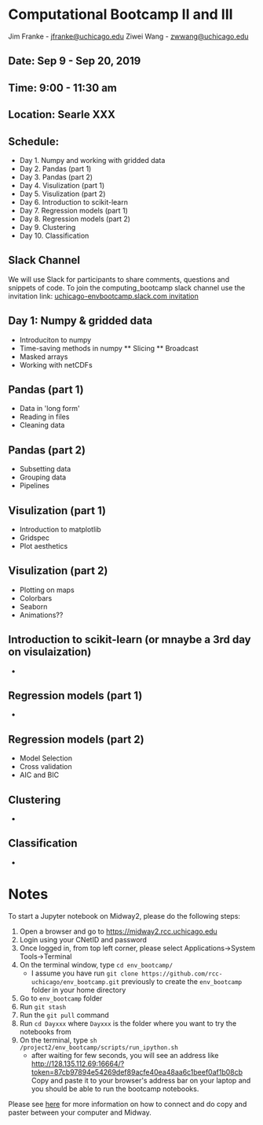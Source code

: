 # Computational Bootcamp II and III
Jim Franke - jfranke@uchicago.edu
Ziwei Wang - zwwang@uchicago.edu

## Date: Sep 9 - Sep 20, 2019
## Time: 9:00 - 11:30 am
## Location: Searle XXX

## Schedule:
* Day 1. Numpy and working with gridded data
* Day 2. Pandas (part 1)
* Day 3. Pandas (part 2)
* Day 4. Visulization (part 1)
* Day 5. Visulization (part 2)
* Day 6. Introduction to scikit-learn
* Day 7. Regression models (part 1)
* Day 8. Regression models (part 2)
* Day 9. Clustering
* Day 10. Classification

## Slack Channel
We will use Slack for participants to share comments, questions and snippets of code. 
To join the computing_bootcamp slack channel use the invitation link: 
[uchicago-envbootcamp.slack.com invitation](
https://join.slack.com/t/uchicago-envbootcamp/shared_invite/enQtNDMxNzY4NDY5NzgxLTY3ZTFjMmE3ZjExOTljZmE3NWI3ODFkZDg1M2IwMzQyYTE3MDVhZTQ5M2RkNTM4MmQ0YTM4Y2FmOWQ5ZmYxNTQ)

## Day 1: Numpy & gridded data
* Introduciton to numpy  
* Time-saving methods in numpy
** Slicing
** Broadcast
* Masked arrays
* Working with netCDFs
 
## Pandas (part 1)
* Data in 'long form'
* Reading in files
* Cleaning data

## Pandas (part 2)
* Subsetting data
* Grouping data
* Pipelines

## Visulization (part 1)
* Introduction to matplotlib
* Gridspec
* Plot aesthetics

## Visulization (part 2)
* Plotting on maps
* Colorbars
* Seaborn
* Animations??

## Introduction to scikit-learn (or mnaybe a 3rd day on visulaization)
*

## Regression models (part 1)
* 

## Regression models (part 2)
* Model Selection
* Cross validation
* AIC and BIC

## Clustering
*

## Classification
*

# Notes
To start a Jupyter notebook on Midway2, please do the following steps:
1. Open a browser and go to https://midway2.rcc.uchicago.edu
2. Login using your CNetID and password
3. Once logged in, from top left corner, please select Applications->System Tools->Terminal
4. On the terminal window, type `cd env_bootcamp/`
     * I assume you have run `git clone https://github.com/rcc-uchicago/env_bootcamp.git` previously to 
  create the `env_bootcamp` folder in your home directory
5. Go to `env_bootcamp` folder
6. Run `git stash`
7. Run the `git pull` command
8. Run `cd Dayxxx` where `Dayxxx` is the folder where you want to try the notebooks from
9. On the terminal, type `sh /project2/env_bootcamp/scripts/run_ipython.sh`
     * after waiting for few seconds, you will see an address like 
  http://128.135.112.69:16664/?token=87cb97894e54269def89acfe40ea48aa6c1beef0af1b08cb Copy and paste it to your browser's
  address bar on your laptop and you should be able to run the bootcamp notebooks.
  
  Please see [here](https://rcc.uchicago.edu/docs/connecting/index.html#connecting-with-thinlinc) for more information 
  on how to connect and do copy and paster between your computer and Midway.
